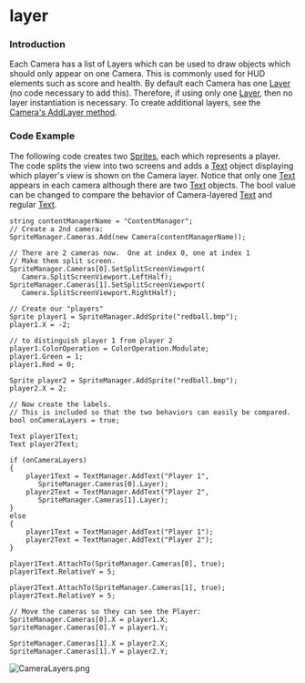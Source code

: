 # layer

### Introduction

Each Camera has a list of Layers which can be used to draw objects which should only appear on one Camera. This is commonly used for HUD elements such as score and health. By default each Camera has one [Layer](../../../../frb/docs/index.php) (no code necessary to add this). Therefore, if using only one [Layer](../../../../frb/docs/index.php), then no layer instantiation is necessary. To create additional layers, see the [Camera's AddLayer method](../../../../frb/docs/index.php).

### Code Example

The following code creates two [Sprites](../../../../frb/docs/index.php), each which represents a player. The code splits the view into two screens and adds a [Text](../../../../frb/docs/index.php) object displaying which player's view is shown on the Camera layer. Notice that only one [Text](../../../../frb/docs/index.php) appears in each camera although there are two [Text](../../../../frb/docs/index.php) objects. The bool value can be changed to compare the behavior of Camera-layered [Text](../../../../frb/docs/index.php) and regular [Text](../../../../frb/docs/index.php).

```
string contentManagerName = "ContentManager";
// Create a 2nd camera:
SpriteManager.Cameras.Add(new Camera(contentManagerName));

// There are 2 cameras now.  One at index 0, one at index 1
// Make them split screen.
SpriteManager.Cameras[0].SetSplitScreenViewport(
   Camera.SplitScreenViewport.LeftHalf);
SpriteManager.Cameras[1].SetSplitScreenViewport(
   Camera.SplitScreenViewport.RightHalf);

// Create our "players"
Sprite player1 = SpriteManager.AddSprite("redball.bmp");
player1.X = -2;

// to distinguish player 1 from player 2
player1.ColorOperation = ColorOperation.Modulate;
player1.Green = 1;
player1.Red = 0;

Sprite player2 = SpriteManager.AddSprite("redball.bmp");
player2.X = 2;

// Now create the labels.
// This is included so that the two behaviors can easily be compared.
bool onCameraLayers = true;

Text player1Text;
Text player2Text;

if (onCameraLayers)
{
    player1Text = TextManager.AddText("Player 1", 
       SpriteManager.Cameras[0].Layer);
    player2Text = TextManager.AddText("Player 2", 
       SpriteManager.Cameras[1].Layer);
}
else
{
    player1Text = TextManager.AddText("Player 1");
    player2Text = TextManager.AddText("Player 2");
}

player1Text.AttachTo(SpriteManager.Cameras[0], true);
player1Text.RelativeY = 5;

player2Text.AttachTo(SpriteManager.Cameras[1], true);
player2Text.RelativeY = 5;

// Move the cameras so they can see the Player:
SpriteManager.Cameras[0].X = player1.X;
SpriteManager.Cameras[0].Y = player1.Y;

SpriteManager.Cameras[1].X = player2.X;
SpriteManager.Cameras[1].Y = player2.Y;
```

![CameraLayers.png](../../../../media/migrated\_media-CameraLayers.png)
